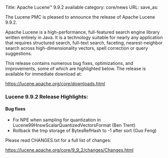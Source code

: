 Title: Apache Lucene™ 9.9.2 available
category: core/news
URL:
save_as:

The Lucene PMC is pleased to announce the release of Apache Lucene 9.9.2.

Apache Lucene is a high-performance, full-featured search engine library written entirely in Java. It is a technology suitable for nearly any application that requires structured search, full-text search, faceting, nearest-neighbor search across high-dimensionality vectors, spell correction or query suggestions.

This release contains numerous bug fixes, optimizations, and improvements, some of which are highlighted below. The release is available for immediate download at:

  <https://lucene.apache.org/core/downloads.html>

### Lucene 9.9.2 Release Highlights:

#### Bug fixes

 * Fix NPE when sampling for quantization in Lucene99HnswScalarQuantizedVectorsFormat (Ben Trent)
 * Rollback the tmp storage of BytesRefHash to -1 after sort (Guo Feng)

Please read CHANGES.txt for a full list of changes:

  <https://lucene.apache.org/core/9_9_2/changes/Changes.html>
